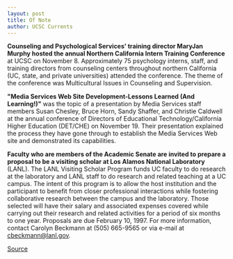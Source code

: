 ```yaml
---
layout: post
title: Of Note
author: UCSC Currents
---
```


**Counseling and Psychological Services' training director MaryJan Murphy hosted the annual Northern California Intern Training Conference** at UCSC on November 8. Approximately 75 psychology interns, staff, and training directors from counseling centers throughout northern California (UC, state, and private universities) attended the conference. The theme of the conference was Multicultural Issues in Counseling and Supervision.   

**"Media Services Web Site Development-Lessons Learned (And Learning!)"** was the topic of a presentation by Media Services staff members Susan Chesley, Bruce Horn, Sandy Shaffer, and Christie Caldwell at the annual conference of Directors of Educational Technology/California Higher Education (DET/CHE) on November 19. Their presentation explained the process they have gone through to establish the Media Services Web site and demonstrated its capabilities.   

**Faculty who are members of the Academic Senate are invited to prepare a proposal to be a visiting scholar at Los Alamos National Laboratory** (LANL). The LANL Visiting Scholar Program funds UC faculty to do research at the laboratory and LANL staff to do research and related teaching at a UC campus. The intent of this program is to allow the host institution and the participant to benefit from closer professional interactions while fostering collaborative research between the campus and the laboratory. Those selected will have their salary and associated expenses covered while carrying out their research and related activities for a period of six months to one year. Proposals are due February 10, 1997. For more information, contact Carolyn Beckmann at (505) 665-9565 or via e-mail at cbeckmann@lanl.gov. 

[Source](http://www1.ucsc.edu/oncampus/currents/96-12-16/ofnote.htm "Permalink to Of Note: 12-16-96")
